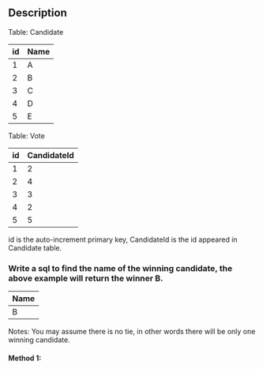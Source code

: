 ## Description

Table: Candidate

| id  | Name |
| --- | ---- |
| 1   | A    |
| 2   | B    |
| 3   | C    |
| 4   | D    |
| 5   | E    |

Table: Vote

| id  | CandidateId |
| --- | ----------- |
| 1   | 2           |
| 2   | 4           |
| 3   | 3           |
| 4   | 2           |
| 5   | 5           |

id is the auto-increment primary key,
CandidateId is the id appeared in Candidate table.

### Write a sql to find the name of the winning candidate, the above example will return the winner B.

| Name |
| ---- |
| B    |

Notes: You may assume there is no tie, in other words there will be only one winning candidate.

#### Method 1:

```sql

```
